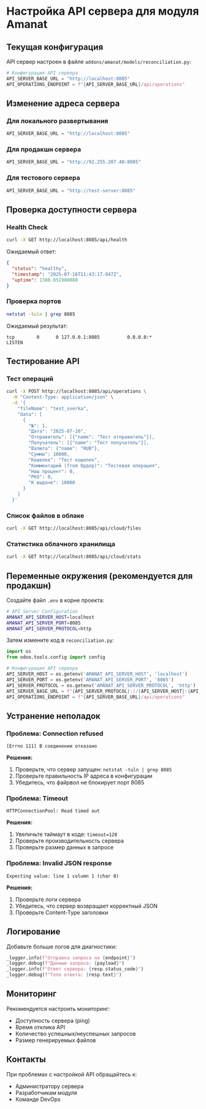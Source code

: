 # Настройка API сервера для модуля Amanat

## Текущая конфигурация

API сервер настроен в файле `addons/amanat/models/reconciliation.py`:

```python
# Конфигурация API сервера
API_SERVER_BASE_URL = "http://localhost:8085"
API_OPERATIONS_ENDPOINT = f"{API_SERVER_BASE_URL}/api/operations"
```

## Изменение адреса сервера

### Для локального развертывания
```python
API_SERVER_BASE_URL = "http://localhost:8085"
```

### Для продакшн сервера
```python
API_SERVER_BASE_URL = "http://92.255.207.48:8085"
```

### Для тестового сервера
```python
API_SERVER_BASE_URL = "http://test-server:8085"
```

## Проверка доступности сервера

### Health Check
```bash
curl -X GET http://localhost:8085/api/health
```

Ожидаемый ответ:
```json
{
  "status": "healthy",
  "timestamp": "2025-07-16T11:43:17.047Z",
  "uptime": 1380.851980888
}
```

### Проверка портов
```bash
netstat -tuln | grep 8085
```

Ожидаемый результат:
```
tcp        0      0 127.0.0.1:8085          0.0.0.0:*               LISTEN
```

## Тестирование API

### Тест операций
```bash
curl -X POST http://localhost:8085/api/operations \
  -H "Content-Type: application/json" \
  -d '{
    "fileName": "test_sverka",
    "data": [
      {
        "№": 1,
        "Дата": "2025-07-16",
        "Отправитель": [{"name": "Тест отправитель"}],
        "Получатель": [{"name": "Тест получатель"}],
        "Валюта": {"name": "RUB"},
        "Сумма": 10000,
        "Кошелек": "Тест кошелек",
        "Комментарий (from Ордер)": "Тестовая операция",
        "Наш процент": 0,
        "РКО": 0,
        "К выдаче": 10000
      }
    ]
  }'
```

### Список файлов в облаке
```bash
curl -X GET http://localhost:8085/api/cloud/files
```

### Статистика облачного хранилища
```bash
curl -X GET http://localhost:8085/api/cloud/stats
```

## Переменные окружения (рекомендуется для продакшн)

Создайте файл `.env` в корне проекта:

```bash
# API Server Configuration
AMANAT_API_SERVER_HOST=localhost
AMANAT_API_SERVER_PORT=8085
AMANAT_API_SERVER_PROTOCOL=http
```

Затем измените код в `reconciliation.py`:

```python
import os
from odoo.tools.config import config

# Конфигурация API сервера
API_SERVER_HOST = os.getenv('AMANAT_API_SERVER_HOST', 'localhost')
API_SERVER_PORT = os.getenv('AMANAT_API_SERVER_PORT', '8085')
API_SERVER_PROTOCOL = os.getenv('AMANAT_API_SERVER_PROTOCOL', 'http')
API_SERVER_BASE_URL = f"{API_SERVER_PROTOCOL}://{API_SERVER_HOST}:{API_SERVER_PORT}"
API_OPERATIONS_ENDPOINT = f"{API_SERVER_BASE_URL}/api/operations"
```

## Устранение неполадок

### Проблема: Connection refused
```
[Errno 111] В соединении отказано
```

**Решения:**
1. Проверьте, что сервер запущен: `netstat -tuln | grep 8085`
2. Проверьте правильность IP адреса в конфигурации
3. Убедитесь, что файрвол не блокирует порт 8085

### Проблема: Timeout
```
HTTPConnectionPool: Read timed out
```

**Решения:**
1. Увеличьте таймаут в коде: `timeout=120`
2. Проверьте производительность сервера
3. Проверьте размер данных в запросе

### Проблема: Invalid JSON response
```
Expecting value: line 1 column 1 (char 0)
```

**Решения:**
1. Проверьте логи сервера
2. Убедитесь, что сервер возвращает корректный JSON
3. Проверьте Content-Type заголовки

## Логирование

Добавьте больше логов для диагностики:

```python
_logger.info(f"Отправка запроса на {endpoint}")
_logger.debug(f"Данные запроса: {payload}")
_logger.info(f"Ответ сервера: {resp.status_code}")
_logger.debug(f"Тело ответа: {resp.text}")
```

## Мониторинг

Рекомендуется настроить мониторинг:
- Доступность сервера (ping)
- Время отклика API
- Количество успешных/неуспешных запросов
- Размер генерируемых файлов

## Контакты

При проблемах с настройкой API обращайтесь к:
- Администратору сервера
- Разработчикам модуля
- Команде DevOps 